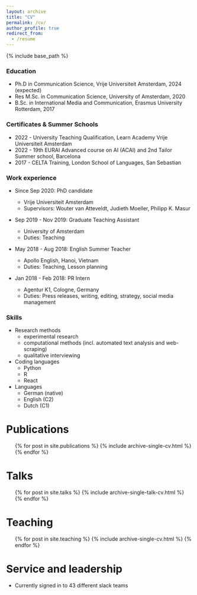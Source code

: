 ```yaml
---
layout: archive
title: "CV"
permalink: /cv/
author_profile: true
redirect_from:
  - /resume
---
```


{% include base_path %}


### Education
* Ph.D in Communication Science, Vrije Universiteit Amsterdam, 2024 (expected)
* Res M.Sc. in Communication Science, University of Amsterdam, 2020
* B.Sc. in International Media and Communication, Erasmus University Rotterdam, 2017

### Certificates & Summer Schools
* 2022 - University Teaching Qualification, Learn Academy Vrije Universiteit Amsterdam 
* 2022 - 19th EURAI Advanced course on AI (ACAI) and 2nd Tailor Summer school, Barcelona
* 2017 - CELTA Training, London School of Languages, San Sebastian

### Work experience
* Since Sep 2020: PhD candidate
  * Vrije Universiteit Amsterdam
  * Supervisors: Wouter van Atteveldt, Judieth Moeller, Philipp K. Masur

* Sep 2019 - Nov 2019: Graduate Teaching Assistant
  * University of Amsterdam
  * Duties: Teaching

* May 2018 - Aug 2018: English Summer Teacher
  * Apollo English, Hanoi, Vietnam
  * Duties: Teaching, Lesson planning

* Jan 2018 - Feb 2018: PR Intern
  * Agentur K1, Cologne, Germany
  * Duties: Press releases, writing, editing, strategy, social media management

### Skills
* Research methods
  * experimental research
  * computational methods (incl. automated text analysis and web-scraping)
  * qualitative interviewing
* Coding languages
  * Python
  * R
  * React
* Languages
  * German (native)
  * English (C2)
  * Dutch (C1)

Publications
======
  <ul>{% for post in site.publications %}
    {% include archive-single-cv.html %}
  {% endfor %}</ul>
  
Talks
======
  <ul>{% for post in site.talks %}
    {% include archive-single-talk-cv.html %}
  {% endfor %}</ul>
  
Teaching
======
  <ul>{% for post in site.teaching %}
    {% include archive-single-cv.html %}
  {% endfor %}</ul>
  
Service and leadership
======
* Currently signed in to 43 different slack teams
